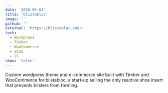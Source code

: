 ```yaml
---
date: '2018-05-01'
title: 'blistabloc'
image: ''
github: ''
external: 'https://blistabloc.com/'
tech:
  - Wordpress
  - Timber
  - WooCommerce
  - SCSS
  - JS
show: 'false'
---
```


Custom wordpress theme and e-commerce site built with Timber and WooCommerce for blistabloc, a start-up selling the only reactive shoe insert that prevents blisters from forming.
